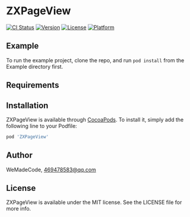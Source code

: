 # ZXPageView

[![CI Status](https://img.shields.io/travis/WeMadeCode/ZXPageView.svg?style=flat)](https://travis-ci.org/WeMadeCode/ZXPageView)
[![Version](https://img.shields.io/cocoapods/v/ZXPageView.svg?style=flat)](https://cocoapods.org/pods/ZXPageView)
[![License](https://img.shields.io/cocoapods/l/ZXPageView.svg?style=flat)](https://cocoapods.org/pods/ZXPageView)
[![Platform](https://img.shields.io/cocoapods/p/ZXPageView.svg?style=flat)](https://cocoapods.org/pods/ZXPageView)

## Example

To run the example project, clone the repo, and run `pod install` from the Example directory first.

## Requirements

## Installation

ZXPageView is available through [CocoaPods](https://cocoapods.org). To install
it, simply add the following line to your Podfile:

```ruby
pod 'ZXPageView'
```

## Author

WeMadeCode, 469478583@qq.com

## License

ZXPageView is available under the MIT license. See the LICENSE file for more info.

